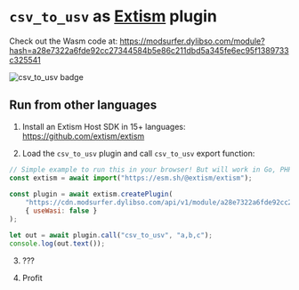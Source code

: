 # `csv_to_usv` as [Extism](https://github.com/extism/extism) plugin

Check out the Wasm code at: https://modsurfer.dylibso.com/module?hash=a28e7322a6fde92cc27344584b5e86c211dbd5a345fe6ec95f1389733c325541

![csv_to_usv badge](https://cdn.modsurfer.dylibso.com/api/v1/module/a28e7322a6fde92cc27344584b5e86c211dbd5a345fe6ec95f1389733c325541/badge.png)

## Run from other languages

1. Install an Extism Host SDK in 15+ languages: https://github.com/extism/extism

2. Load the `csv_to_usv` plugin and call `csv_to_usv` export function:

```js
// Simple example to run this in your browser! But will work in Go, PHP, Ruby, Java, Python, etc...
const extism = await import("https://esm.sh/@extism/extism");
        
const plugin = await extism.createPlugin(
    "https://cdn.modsurfer.dylibso.com/api/v1/module/a28e7322a6fde92cc27344584b5e86c211dbd5a345fe6ec95f1389733c325541.wasm",
    { useWasi: false }
);

let out = await plugin.call("csv_to_usv", "a,b,c");
console.log(out.text());
```

3. ???

4. Profit